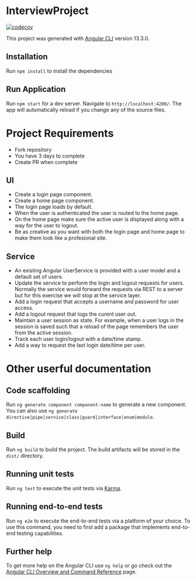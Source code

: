 # InterviewProject
[![codecov](https://codecov.io/gh/MO-Movia/interview-project/branch/main/graph/badge.svg?token=3MQE48YNWV)](https://codecov.io/gh/MO-Movia/interview-project)

This project was generated with [Angular CLI](https://github.com/angular/angular-cli) version 13.3.0.

## Installation
Run `npm install` to install the dependencies

## Run Application
Run `npm start` for a dev server. Navigate to `http://localhost:4200/`. The app will automatically reload if you change any of the source files.

# Project Requirements
- Fork repository
- You have 3 days to complete
- Create PR when complete

## UI
- Create a login page component.
- Create a home page component.
- The login page loads by default.
- When the user is authenticated the user is routed to the home page.
- On the home page make sure the active user is displayed along with a way for the user to logout.
- Be as creative as you want with both the login page and home page to make them look like a profesional site.

## Service
- An existing Angular UserService is provided with a user model and a default set of users.
- Update the service to perform the login and logout requests for users. Normally the service would forward the requests via REST to a server but for this exercise we will stop at the service layer.
- Add a login request that accepts a username and password for user access.
- Add a logout request that logs the curent user out.
- Maintain a user session as state. For example, when a user logs in the session is saved such that a reload of the page remembers the user from the active session.
- Track each user login/logout with a date/time stamp.
- Add a way to request the last login date/time per user.




# Other userful documentation

## Code scaffolding

Run `ng generate component component-name` to generate a new component. You can also use `ng generate directive|pipe|service|class|guard|interface|enum|module`.

## Build

Run `ng build` to build the project. The build artifacts will be stored in the `dist/` directory.

## Running unit tests

Run `ng test` to execute the unit tests via [Karma](https://karma-runner.github.io).

## Running end-to-end tests

Run `ng e2e` to execute the end-to-end tests via a platform of your choice. To use this command, you need to first add a package that implements end-to-end testing capabilities.

## Further help

To get more help on the Angular CLI use `ng help` or go check out the [Angular CLI Overview and Command Reference](https://angular.io/cli) page.
